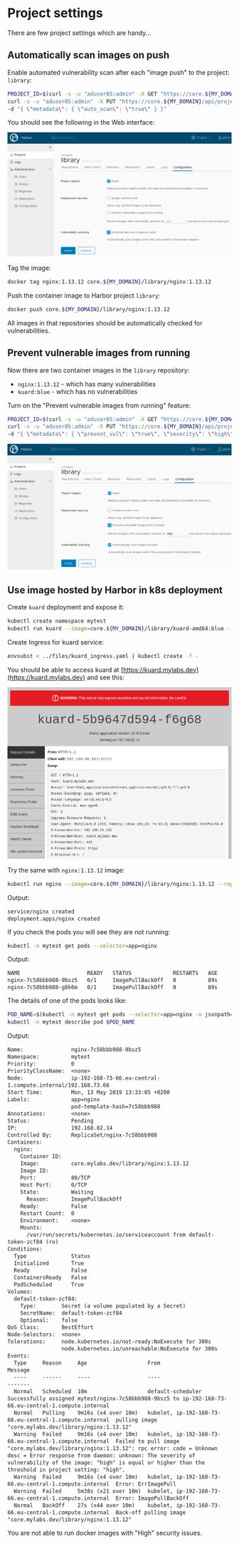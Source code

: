 # Project settings

There are few project settings which are handy...

## Automatically scan images on push

Enable automated vulnerability scan after each "image push" to the project:
`library`:

```bash
PROJECT_ID=$(curl -s -u "aduser05:admin" -X GET "https://core.${MY_DOMAIN}/api/projects?name=library" | jq ".[].project_id")
curl -s -u "aduser05:admin" -X PUT "https://core.${MY_DOMAIN}/api/projects/${PROJECT_ID}" -H  "Content-Type: application/json" \
-d "{ \"metadata\": { \"auto_scan\": \"true\" } }"
```

You should see the following in the Web interface:

![Vulnerability scanning - Automatically scan images on push](./harbor_automatically_scan_images_on_push.png
"Vulnerability scanning - Automatically scan images on push")

Tag the image:

```bash
docker tag nginx:1.13.12 core.${MY_DOMAIN}/library/nginx:1.13.12
```

Push the container image to Harbor project `library`:

```bash
docker push core.${MY_DOMAIN}/library/nginx:1.13.12
```

All images in that repositories should be automatically checked for
vulnerabilities.

## Prevent vulnerable images from running

Now there are two container images in the `library` repository:

* `nginx:1.13.12` - which has many vulnerabilities
* `kuard:blue` - which has no vulnerabilities

Turn on the "Prevent vulnerable images from running" feature:

```bash
PROJECT_ID=$(curl -s -u "aduser05:admin" -X GET "https://core.${MY_DOMAIN}/api/projects?name=library" | jq ".[].project_id")
curl -s -u "aduser05:admin" -X PUT "https://core.${MY_DOMAIN}/api/projects/${PROJECT_ID}" -H  "Content-Type: application/json" \
-d "{ \"metadata\": { \"prevent_vul\": \"true\", \"severity\": \"high\" } }"
```

![Harbor - Prevent vulnerable images from running](./harbor_prevent_vulnerable_images_from_running.png
"Harbor - Prevent vulnerable images from running")

## Use image hosted by Harbor in k8s deployment

Create `kuard` deployment and expose it:

```bash
kubectl create namespace mytest
kubectl run kuard --image=core.${MY_DOMAIN}/library/kuard-amd64:blue --replicas=2 --port=8080 --expose=true --labels="app=kuard" -n mytest
```

Create Ingress for kuard service:

```bash
envsubst < ../files/kuard_ingress.yaml | kubectl create -f -
```

You should be able to access kuard at [https://kuard.mylabs.dev](https://kuard.mylabs.dev)
and see this:

![Kuard screenshot](./kuard_screenshot.png "Kuard screenshot")

Try the same with `nginx:1.13.12` image:

```bash
kubectl run nginx --image=core.${MY_DOMAIN}/library/nginx:1.13.12 --replicas=2 --port=80 --expose=true --labels="app=nginx" -n mytest
```

Output:

```text
service/nginx created
deployment.apps/nginx created
```

If you check the pods you will see they are not running:

```bash
kubectl -n mytest get pods --selector=app=nginx
```

Output:

```text
NAME                     READY   STATUS             RESTARTS   AGE
nginx-7c58bbb988-9bsz5   0/1     ImagePullBackOff   0          89s
nginx-7c58bbb988-g8k6m   0/1     ImagePullBackOff   0          89s
```

The details of one of the pods looks like:

```bash
POD_NAME=$(kubectl -n mytest get pods --selector=app=nginx -o jsonpath='{.items[0].metadata.name}')
kubectl -n mytest describe pod $POD_NAME
```

Output:

```text
Name:               nginx-7c58bbb988-9bsz5
Namespace:          mytest
Priority:           0
PriorityClassName:  <none>
Node:               ip-192-168-73-66.eu-central-1.compute.internal/192.168.73.66
Start Time:         Mon, 13 May 2019 13:33:05 +0200
Labels:             app=nginx
                    pod-template-hash=7c58bbb988
Annotations:        <none>
Status:             Pending
IP:                 192.168.82.14
Controlled By:      ReplicaSet/nginx-7c58bbb988
Containers:
  nginx:
    Container ID:
    Image:          core.mylabs.dev/library/nginx:1.13.12
    Image ID:
    Port:           80/TCP
    Host Port:      0/TCP
    State:          Waiting
      Reason:       ImagePullBackOff
    Ready:          False
    Restart Count:  0
    Environment:    <none>
    Mounts:
      /var/run/secrets/kubernetes.io/serviceaccount from default-token-zcf84 (ro)
Conditions:
  Type              Status
  Initialized       True
  Ready             False
  ContainersReady   False
  PodScheduled      True
Volumes:
  default-token-zcf84:
    Type:        Secret (a volume populated by a Secret)
    SecretName:  default-token-zcf84
    Optional:    false
QoS Class:       BestEffort
Node-Selectors:  <none>
Tolerations:     node.kubernetes.io/not-ready:NoExecute for 300s
                 node.kubernetes.io/unreachable:NoExecute for 300s
Events:
  Type     Reason     Age                   From                                                     Message
  ----     ------     ----                  ----                                                     -------
  Normal   Scheduled  10m                   default-scheduler                                        Successfully assigned mytest/nginx-7c58bbb988-9bsz5 to ip-192-168-73-66.eu-central-1.compute.internal
  Normal   Pulling    9m16s (x4 over 10m)   kubelet, ip-192-168-73-66.eu-central-1.compute.internal  pulling image "core.mylabs.dev/library/nginx:1.13.12"
  Warning  Failed     9m16s (x4 over 10m)   kubelet, ip-192-168-73-66.eu-central-1.compute.internal  Failed to pull image "core.mylabs.dev/library/nginx:1.13.12": rpc error: code = Unknown desc = Error response from daemon: unknown: The severity of vulnerability of the image: "high" is equal or higher than the threshold in project setting: "high".
  Warning  Failed     9m16s (x4 over 10m)   kubelet, ip-192-168-73-66.eu-central-1.compute.internal  Error: ErrImagePull
  Warning  Failed     5m38s (x21 over 10m)  kubelet, ip-192-168-73-66.eu-central-1.compute.internal  Error: ImagePullBackOff
  Normal   BackOff    27s (x44 over 10m)    kubelet, ip-192-168-73-66.eu-central-1.compute.internal  Back-off pulling image "core.mylabs.dev/library/nginx:1.13.12"
```

You are not able to run docker images with "High" security issues.
